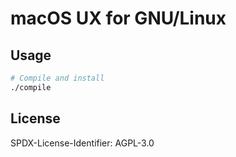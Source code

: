 # macOS UX for GNU/Linux

## Usage

```bash
# Compile and install
./compile
```

## License

SPDX-License-Identifier: AGPL-3.0
